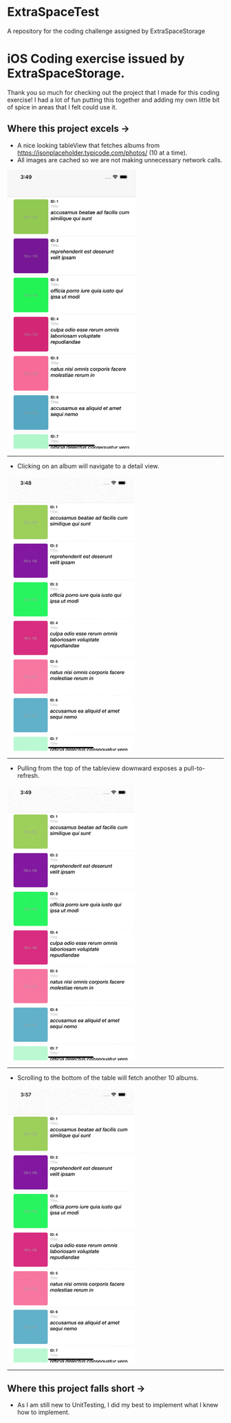 # ExtraSpaceTest
A repository for the coding challenge assigned by ExtraSpaceStorage

# iOS Coding exercise issued by ExtraSpaceStorage. 


Thank you so much for checking out the project that I made for this coding exercise! I had a lot of fun putting this together and adding my own little bit of spice in areas that I felt could use it. 



## Where this project excels ->
- A nice looking tableView that fetches albums from https://jsonplaceholder.typicode.com/photos/ (10 at a time).
- All images are cached so we are not making unnecessary network calls.

<img src = "ExtraSpaceImages/MainView.png" width = "300">

__________________

- Clicking on an album will navigate to a detail view.

![](ExtraSpaceImages/DetailView.gif)

__________________

- Pulling from the top of the tableview downward exposes a pull-to-refresh.

![](ExtraSpaceImages/RefreshView.gif)

__________________

- Scrolling to the bottom of the table will fetch another 10 albums.

![](ExtraSpaceImages/Pagination.gif)

__________________


## Where this project falls short ->
- As I am still new to UnitTesting, I did my best to implement what I knew how to implement. 
